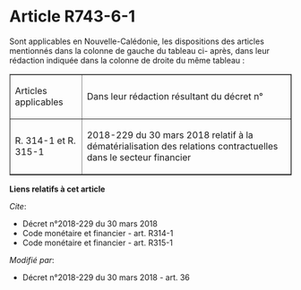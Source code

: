 # Article R743-6-1

Sont applicables en Nouvelle-Calédonie, les dispositions des articles mentionnés dans la colonne de gauche du tableau ci-
après, dans leur rédaction indiquée dans la colonne de droite du même tableau : 

<table border="1">
  <tbody>
    <tr>
      <td align="justify">

Articles applicables </td>
      <td align="justify">

Dans leur rédaction résultant du décret n° </td>
    </tr>
    <tr>
      <td align="left">

R. 314-1 et R. 315-1 </td>
      <td align="left">

2018-229 du 30 mars 2018 relatif à la dématérialisation des relations contractuelles dans le secteur financier

</td>
    </tr>
  </tbody>
</table>

**Liens relatifs à cet article**

_Cite_:

  - Décret n°2018-229 du 30 mars 2018
  - Code monétaire et financier - art. R314-1
  - Code monétaire et financier - art. R315-1

_Modifié par_:

  - Décret n°2018-229 du 30 mars 2018 - art. 36
